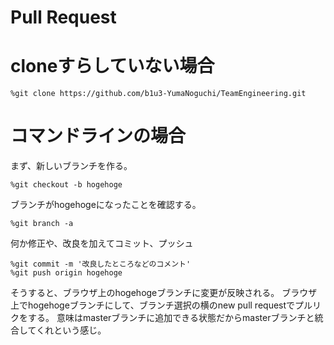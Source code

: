# Pull Request

# cloneすらしていない場合

```
%git clone https://github.com/b1u3-YumaNoguchi/TeamEngineering.git
```

# コマンドラインの場合
まず、新しいブランチを作る。

```
%git checkout -b hogehoge
```

ブランチがhogehogeになったことを確認する。

```
%git branch -a
```

何か修正や、改良を加えてコミット、プッシュ

```
%git commit -m '改良したところなどのコメント'
%git push origin hogehoge
```

そうすると、ブラウザ上のhogehogeブランチに変更が反映される。
ブラウザ上でhogehogeブランチにして、ブランチ選択の横のnew pull requestでプルリクをする。
意味はmasterブランチに追加できる状態だからmasterブランチと統合してくれという感じ。





